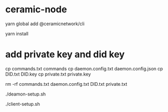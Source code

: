 # ceramic-node

yarn global add @ceramicnetwork/cli

yarn install

# add private key and did key

cp commands.txt commands 
cp daemon.config.txt daemon.config.json
cp DID.txt DID.key
cp private.txt private.key

rm -rf commands.txt daemon.config.txt DID.txt private.txt

./deamon-setup.sh

./client-setup.sh

